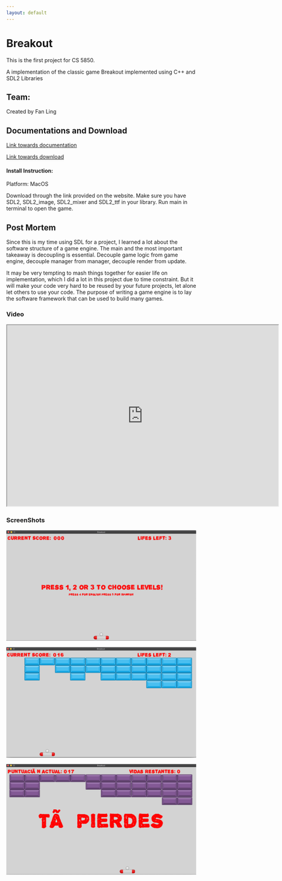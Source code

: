 ```yaml
---
layout: default
---
```


# Breakout

This is the first project for CS 5850.

A implementation of the classic game Breakout implemented using C++ and SDL2 Libraries

## Team:
Created by Fan Ling

## Documentations and Download
[Link towards documentation](https://flynn2016.github.io/breakout_doc)

[Link towards download](https://troyprag816gmailcom.itch.io/sdl-breakout)

#### Install Instruction:
Platform: MacOS

Download through the link provided on the website. Make sure you have SDL2, SDL2_image, SDL2_mixer and  SDL2_ttf in your library. Run main in terminal to open the game.

## Post Mortem 
Since this is my time using SDL for a project, I learned a lot about 
the software structure of a game engine. The main and the most important 
takeaway is decoupling is essential. Decouple game logic from game engine, 
decouple manager from manager, decouple render from update. 

It may be very tempting to mash things together for easier life on implementation,
which I did a lot in this project due to time constraint. But it will make 
your code very hard to be reused by your future projects, let alone let others 
to use your code. The purpose of writing a game engine is to lay the software 
framework that can be used to build many games.

### Video
<iframe width="720" height="480" src="https://youtu.be/_w32w-XguGk">
</iframe>


### ScreenShots

![ScreenShot_1](./Image/1.png)

![ScreenShot_2](./Image/2.png)

![ScreenShot_3](./Image/3.png)



